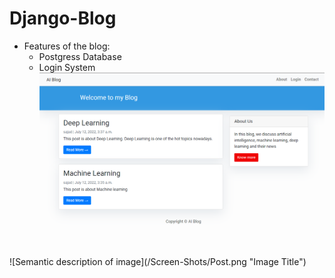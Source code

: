 
# Django-Blog
- Features of the blog:
  - Postgress Database
  - Login System
![Semantic description of image](/Screen-Shots/Main.png "Image Title")
<br>
![Semantic description of image](/Screen-Shots/Post.png "Image Title")

